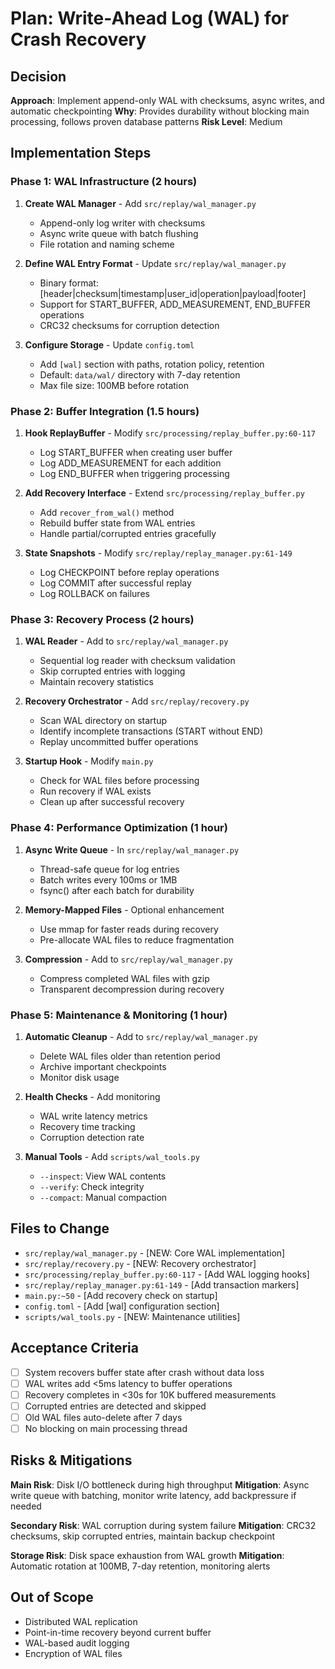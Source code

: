 # Plan: Write-Ahead Log (WAL) for Crash Recovery

## Decision
**Approach**: Implement append-only WAL with checksums, async writes, and automatic checkpointing
**Why**: Provides durability without blocking main processing, follows proven database patterns
**Risk Level**: Medium

## Implementation Steps

### Phase 1: WAL Infrastructure (2 hours)
1. **Create WAL Manager** - Add `src/replay/wal_manager.py`
   - Append-only log writer with checksums
   - Async write queue with batch flushing
   - File rotation and naming scheme

2. **Define WAL Entry Format** - Update `src/replay/wal_manager.py`
   - Binary format: [header|checksum|timestamp|user_id|operation|payload|footer]
   - Support for START_BUFFER, ADD_MEASUREMENT, END_BUFFER operations
   - CRC32 checksums for corruption detection

3. **Configure Storage** - Update `config.toml`
   - Add `[wal]` section with paths, rotation policy, retention
   - Default: `data/wal/` directory with 7-day retention
   - Max file size: 100MB before rotation

### Phase 2: Buffer Integration (1.5 hours)
1. **Hook ReplayBuffer** - Modify `src/processing/replay_buffer.py:60-117`
   - Log START_BUFFER when creating user buffer
   - Log ADD_MEASUREMENT for each addition
   - Log END_BUFFER when triggering processing

2. **Add Recovery Interface** - Extend `src/processing/replay_buffer.py`
   - Add `recover_from_wal()` method
   - Rebuild buffer state from WAL entries
   - Handle partial/corrupted entries gracefully

3. **State Snapshots** - Modify `src/replay/replay_manager.py:61-149`
   - Log CHECKPOINT before replay operations
   - Log COMMIT after successful replay
   - Log ROLLBACK on failures

### Phase 3: Recovery Process (2 hours)
1. **WAL Reader** - Add to `src/replay/wal_manager.py`
   - Sequential log reader with checksum validation
   - Skip corrupted entries with logging
   - Maintain recovery statistics

2. **Recovery Orchestrator** - Add `src/replay/recovery.py`
   - Scan WAL directory on startup
   - Identify incomplete transactions (START without END)
   - Replay uncommitted buffer operations

3. **Startup Hook** - Modify `main.py`
   - Check for WAL files before processing
   - Run recovery if WAL exists
   - Clean up after successful recovery

### Phase 4: Performance Optimization (1 hour)
1. **Async Write Queue** - In `src/replay/wal_manager.py`
   - Thread-safe queue for log entries
   - Batch writes every 100ms or 1MB
   - fsync() after each batch for durability

2. **Memory-Mapped Files** - Optional enhancement
   - Use mmap for faster reads during recovery
   - Pre-allocate WAL files to reduce fragmentation

3. **Compression** - Add to `src/replay/wal_manager.py`
   - Compress completed WAL files with gzip
   - Transparent decompression during recovery

### Phase 5: Maintenance & Monitoring (1 hour)
1. **Automatic Cleanup** - Add to `src/replay/wal_manager.py`
   - Delete WAL files older than retention period
   - Archive important checkpoints
   - Monitor disk usage

2. **Health Checks** - Add monitoring
   - WAL write latency metrics
   - Recovery time tracking
   - Corruption detection rate

3. **Manual Tools** - Add `scripts/wal_tools.py`
   - `--inspect`: View WAL contents
   - `--verify`: Check integrity
   - `--compact`: Manual compaction

## Files to Change
- `src/replay/wal_manager.py` - [NEW: Core WAL implementation]
- `src/replay/recovery.py` - [NEW: Recovery orchestrator]
- `src/processing/replay_buffer.py:60-117` - [Add WAL logging hooks]
- `src/replay/replay_manager.py:61-149` - [Add transaction markers]
- `main.py:~50` - [Add recovery check on startup]
- `config.toml` - [Add [wal] configuration section]
- `scripts/wal_tools.py` - [NEW: Maintenance utilities]

## Acceptance Criteria
- [ ] System recovers buffer state after crash without data loss
- [ ] WAL writes add <5ms latency to buffer operations
- [ ] Recovery completes in <30s for 10K buffered measurements
- [ ] Corrupted entries are detected and skipped
- [ ] Old WAL files auto-delete after 7 days
- [ ] No blocking on main processing thread

## Risks & Mitigations
**Main Risk**: Disk I/O bottleneck during high throughput
**Mitigation**: Async write queue with batching, monitor write latency, add backpressure if needed

**Secondary Risk**: WAL corruption during system failure
**Mitigation**: CRC32 checksums, skip corrupted entries, maintain backup checkpoint

**Storage Risk**: Disk space exhaustion from WAL growth
**Mitigation**: Automatic rotation at 100MB, 7-day retention, monitoring alerts

## Out of Scope
- Distributed WAL replication
- Point-in-time recovery beyond current buffer
- WAL-based audit logging
- Encryption of WAL files